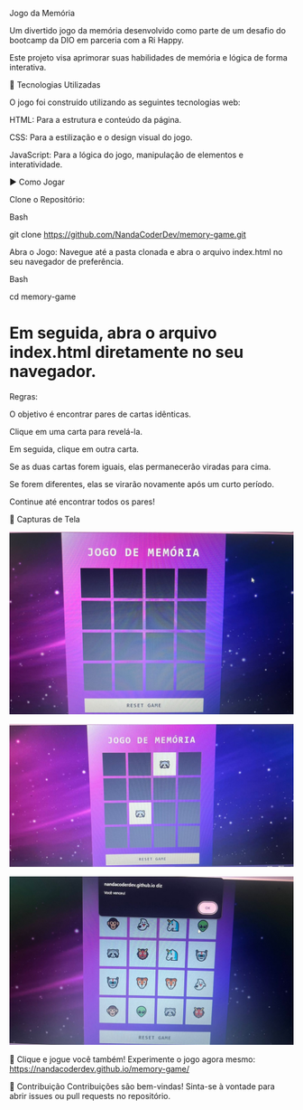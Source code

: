 Jogo da Memória

Um divertido jogo da memória desenvolvido como parte de um desafio do bootcamp da DIO em parceria com a Ri Happy.

Este projeto visa aprimorar suas habilidades de memória e lógica de forma interativa.

🚀 Tecnologias Utilizadas

O jogo foi construído utilizando as seguintes tecnologias web:

HTML: Para a estrutura e conteúdo da página.

CSS: Para a estilização e o design visual do jogo.

JavaScript: Para a lógica do jogo, manipulação de elementos e interatividade.

▶️ Como Jogar

Clone o Repositório:

Bash

git clone https://github.com/NandaCoderDev/memory-game.git

Abra o Jogo:
Navegue até a pasta clonada e abra o arquivo index.html no seu navegador de preferência.

Bash

cd memory-game
# Em seguida, abra o arquivo index.html diretamente no seu navegador.
Regras:

O objetivo é encontrar pares de cartas idênticas.

Clique em uma carta para revelá-la.

Em seguida, clique em outra carta.

Se as duas cartas forem iguais, elas permanecerão viradas para cima.

Se forem diferentes, elas se virarão novamente após um curto período.

Continue até encontrar todos os pares!

📸 Capturas de Tela

![Tela Inicial](https://github.com/NandaCoderDev/memory-game/blob/main/src/imagens/tela-inicial.jpg)

![Jogo em Andamento](https://github.com/NandaCoderDev/memory-game/blob/main/src/imagens/jogo-andamento.jpg)

![Tela de Vitória](https://github.com/NandaCoderDev/memory-game/blob/main/src/imagens/tela-vitoria.jpg)

🔗 Clique e jogue você também!
Experimente o jogo agora mesmo: https://nandacoderdev.github.io/memory-game/

🤝 Contribuição
Contribuições são bem-vindas! Sinta-se à vontade para abrir issues ou pull requests no repositório.


